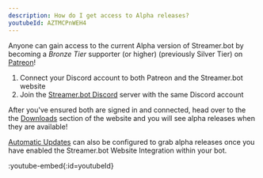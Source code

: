 ```yaml
---
description: How do I get access to Alpha releases?
youtubeId: AZTMCPnWEH4
---
```

Anyone can gain access to the current Alpha version of Streamer.bot by becoming a *Bronze Tier* supporter (or higher) (previously Silver Tier) on [Patreon](https://www.patreon.com/nate1280/)!

1. Connect your Discord account to both Patreon and the Streamer.bot website
2. Join the [Streamer.bot Discord](https://discord.streamer.bot) server with the same Discord account

After you've ensured both are signed in and connected, head over to the the [Downloads](https://streamer.bot/downloads) section of the website and you will see alpha releases when they are available!

[Automatic Updates](/get-started/installation#automatic-updates) can also be configured to grab alpha releases once you have enabled the Streamer.bot Website Integration within your bot.

:youtube-embed{:id=youtubeId}